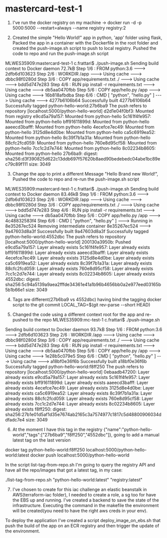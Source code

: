 # mastercard-test-1

1. I've run the docker registry on my machine -> docker run -d -p 5000:5000 --restart=always --name registry registry:2 

2. Created the simple "Hello World!" app in python, 'app' folder using flask, Packed the app in a container with the Dockerfile in the root folder and created the push-image.sh script to push to local registry. Pushed the code to repo and run the push-image.sh script

MLWES35909:mastercard-test-1 c.frattari$ ./push-image.sh
Sending build context to Docker daemon   72.7kB
Step 1/6 : FROM python:3.6
 ---> 2dfb6d103623
Step 2/6 : WORKDIR /app
 ---> Using cache
 ---> dbbc98f0280d
Step 3/6 : COPY app/requirements.txt ./
 ---> Using cache
 ---> bdd5d747e283
Step 4/6 : RUN pip install -r requirements.txt
 ---> Using cache
 ---> db5aa0470fbb
Step 5/6 : COPY app/hello.py /app
 ---> Using cache
 ---> 16b818afbdba
Step 6/6 : CMD [ "python", "hello.py" ]
 ---> Using cache
 ---> 4277b6106b64
Successfully built 4277b6106b64
Successfully tagged python-hello-world:27b6ba9
The push refers to repository [localhost:5000/python-hello-world]
d2d1e04f0bf3: Mounted from registry
e9cd5a79a157: Mounted from python-hello
5c161f4fe957: Mounted from python-hello
bff91611899d: Mounted from python-hello
aaeecd3bafff: Mounted from python-hello
4ecefce7ec49: Mounted from python-hello
3125d8e4d0be: Mounted from python-hello
ca5c6919ea52: Mounted from python-hello
8c39f7b1a31a: Mounted from python-hello
88cfc2fcd059: Mounted from python-hello
760e8d95cf58: Mounted from python-hello
7cc1c2d7e744: Mounted from python-hello
8c02234b8605: Mounted from python-hello
27b6ba9: digest: sha256:d3f390825d622c13ddb697f57620b8aed90bedebedc04abe1bc89ec79c89f111 size: 3049

3. Change the app to print a different Message "Hello Brand new World!", Pushed the code to repo and re-run the push-image.sh script

MLWES35909:mastercard-test-1 c.frattari$ ./push-image.sh
Sending build context to Docker daemon  83.46kB
Step 1/6 : FROM python:3.6
 ---> 2dfb6d103623
Step 2/6 : WORKDIR /app
 ---> Using cache
 ---> dbbc98f0280d
Step 3/6 : COPY app/requirements.txt ./
 ---> Using cache
 ---> bdd5d747e283
Step 4/6 : RUN pip install -r requirements.txt
 ---> Using cache
 ---> db5aa0470fbb
Step 5/6 : COPY app/hello.py /app
 ---> 4c48832583f4
Step 6/6 : CMD [ "python", "hello.py" ]
 ---> Running in 8e35267ec524
Removing intermediate container 8e35267ec524
 ---> 9a47603d8a3f
Successfully built 9a47603d8a3f
Successfully tagged python-hello-world:4552dbc
The push refers to repository [localhost:5000/python-hello-world]
200130a3950b: Pushed
e9cd5a79a157: Layer already exists
5c161f4fe957: Layer already exists
bff91611899d: Layer already exists
aaeecd3bafff: Layer already exists
4ecefce7ec49: Layer already exists
3125d8e4d0be: Layer already exists
ca5c6919ea52: Layer already exists
8c39f7b1a31a: Layer already exists
88cfc2fcd059: Layer already exists
760e8d95cf58: Layer already exists
7cc1c2d7e744: Layer already exists
8c02234b8605: Layer already exists
4552dbc: digest: sha256:5c94a5139a9aea2fffde34361e41a1b96b4656bb0a2e977eed03165b5b1b66e1 size: 3049

4. Tags are different(27b6ba9 vs 4552dbc) having bind the tagging docker script to the git commit  LOCAL_TAG=$(git rev-parse --short HEAD)

5. Changed the code using a different context root for the app and re-pushed to the repo 
MLWES35909:mc-test-1 c.frattari$ ./push-image.sh

Sending build context to Docker daemon   93.7kB
Step 1/6 : FROM python:3.6
 ---> 2dfb6d103623
Step 2/6 : WORKDIR /app
 ---> Using cache
 ---> dbbc98f0280d
Step 3/6 : COPY app/requirements.txt ./
 ---> Using cache
 ---> bdd5d747e283
Step 4/6 : RUN pip install -r requirements.txt
 ---> Using cache
 ---> db5aa0470fbb
Step 5/6 : COPY app/hello.py /app
 ---> Using cache
 ---> 1e28b5c079e5
Step 6/6 : CMD [ "python", "hello.py" ]
 ---> Using cache
 ---> a18bf0e36f6b
Successfully built a18bf0e36f6b
Successfully tagged python-hello-world:f8ff250
The push refers to repository [localhost:5000/python-hello-world]
0ebaadb47200: Layer already exists
e9cd5a79a157: Layer already exists
5c161f4fe957: Layer already exists
bff91611899d: Layer already exists
aaeecd3bafff: Layer already exists
4ecefce7ec49: Layer already exists
3125d8e4d0be: Layer already exists
ca5c6919ea52: Layer already exists
8c39f7b1a31a: Layer already exists
88cfc2fcd059: Layer already exists
760e8d95cf58: Layer already exists
7cc1c2d7e744: Layer already exists
8c02234b8605: Layer already exists
f8ff250: digest: sha256:27b1e01d5af1d35e7674ab2165c3a7574977c1817c5d48800906034ddfadc7e4 size: 3049

6. At the moment I have this tag in the registry 
{"name":"python-hello-world","tags":["27b6ba9","f8ff250","4552dbc"]}, going to add a manual latest tag on the last version 

docker tag python-hello-world:f8ff250 localhost:5000/python-hello-world:latest
docker push localhost:5000/python-hello-world

In the script list-tag-from-repo.sh I'm going to query the registry API and have all the repo/images that got a latest tag, in my case:

./list-tag-from-repo.sh
"python-hello-world:latest" "registry:latest"

7. I've chosen to create for this iac challenge an elastic beanstalk in AWS(terraform-iac folder), I needed to create a role, a sg too for have the EBS up and running. I've created a backend to save the state of the infrastructure.
Executing the command in the makefile the environment will be created(you need to have the right aws creds in your env).

To deploy the application I've created a script deploy_image_on_ebs.sh that push the build of the app on an ECR registry and then trigger the update of the environment. 

